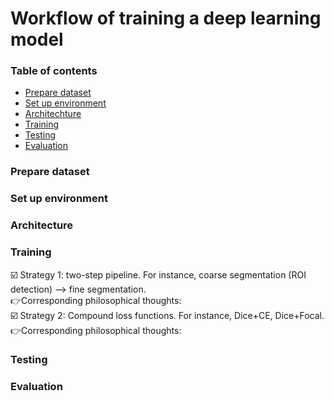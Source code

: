 # Workflow of training a deep learning model
### Table of contents
* [Prepare dataset](#prepare-dataset)    
* [Set up environment](#set-up-environment)
* [Architechture](#architecture)   
* [Training](#training)    
* [Testing](#testing)   
* [Evaluation](#evaluation)    

### Prepare dataset

### Set up environment

### Architecture

### Training
☑️ Strategy 1: two-step pipeline. For instance, coarse segmentation (ROI detection) --> fine segmentation.    
👉Corresponding philosophical thoughts:    
☑️ Strategy 2: Compound loss functions. For instance, Dice+CE, Dice+Focal.    
👉Corresponding philosophical thoughts:    

### Testing

### Evaluation

